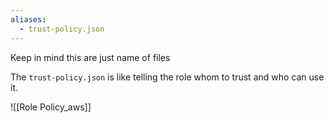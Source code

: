 ```yaml
---
aliases:
  - trust-policy.json
---
```

Keep in mind this are just name of files

The `trust-policy.json` is like telling the role whom to trust and who can use it.

![[Role Policy_aws]]